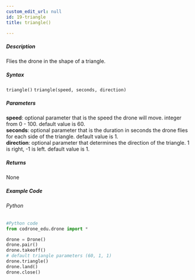 ```yaml
---
custom_edit_url: null
id: 19-triangle
title: triangle()

---
```


##### Description

Flies the drone in the shape of a triangle.


##### Syntax
```triangle()```
```triangle(speed, seconds, direction)```


##### Parameters
**speed**: optional parameter that is the speed the drone will move. integer from 0 - 100. default value is 60. <br /> 
**seconds**: optional parameter that is the duration in seconds the drone flies for each side of the triangle. default value is 1. <br /> 
**direction**: optional parameter that determines the direction of the triangle. 1 is right, -1 is left. default value is 1. <br /> 


##### Returns

None

##### Example Code
###### Python
```python
#Python code
from codrone_edu.drone import *

drone = Drone()
drone.pair()
drone.takeoff()
# default triangle parameters (60, 1, 1)
drone.triangle()
drone.land()
drone.close()
```
